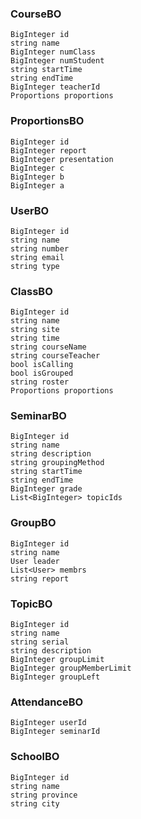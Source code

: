 ### CourseBO
    BigInteger id
    string name
    BigInteger numClass
    BigInteger numStudent
    string startTime
    string endTime
    BigInteger teacherId
    Proportions proportions
### ProportionsBO
    BigInteger id
    BigInteger report
    BigInteger presentation
    BigInteger c
    BigInteger b
    BigInteger a
### UserBO
    BigInteger id
    string name
    string number
    string email
    string type
### ClassBO
    BigInteger id
    string name
    string site
    string time
    string courseName
    string courseTeacher
    bool isCalling
    bool isGrouped
    string roster
    Proportions proportions
### SeminarBO
    BigInteger id
    string name
    string description
    string groupingMethod
    string startTime
    string endTime
    BigInteger grade
    List<BigInteger> topicIds
### GroupBO
    BigInteger id
    string name
    User leader
    List<User> membrs
    string report
### TopicBO
    BigInteger id
    string name
    string serial
    string description
    BigInteger groupLimit
    BigInteger groupMemberLimit
    BigInteger groupLeft
### AttendanceBO
    BigInteger userId
    BigInteger seminarId
### SchoolBO
    BigInteger id
    string name
    string province
    string city